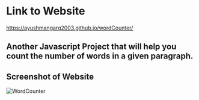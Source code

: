 # Link to Website
https://ayushmangarg2003.github.io/wordCounter/

## Another Javascript Project that will help you count the number of words in a given paragraph.

## Screenshot of Website
![WordCounter](https://user-images.githubusercontent.com/105537793/212305221-d5cb4965-0ea1-47c2-99c6-262a7145dc95.png)
